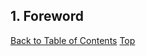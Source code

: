 ## 1. Foreword <a name="top"></a>

[Back to Table of Contents](/docs/v1.0.0/en/toc-en.md)
[Top](#top)